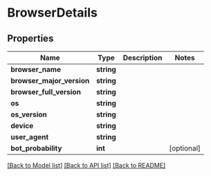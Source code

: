 # BrowserDetails

## Properties
Name | Type | Description | Notes
------------ | ------------- | ------------- | -------------
**browser_name** | **string** |  | 
**browser_major_version** | **string** |  | 
**browser_full_version** | **string** |  | 
**os** | **string** |  | 
**os_version** | **string** |  | 
**device** | **string** |  | 
**user_agent** | **string** |  | 
**bot_probability** | **int** |  | [optional] 

[[Back to Model list]](../../README.md#documentation-for-models) [[Back to API list]](../../README.md#documentation-for-api-endpoints) [[Back to README]](../../README.md)

